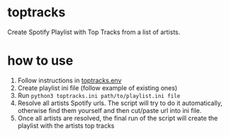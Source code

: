 # toptracks
Create Spotify Playlist with Top Tracks from a list of artists.

# how to use
1. Follow instructions in [toptracks.env](toptracks.env)
2. Create playlist ini file (follow example of existing ones)
3. Run `python3 toptracks.ini path/to/playlist.ini file`
4. Resolve all artists Spotify urls. The script will try to do it automatically, otherwise find them yourself and then cut/paste url into ini file.
5. Once all artists are resolved, the final run of the script will create the playlist with the artists top tracks
